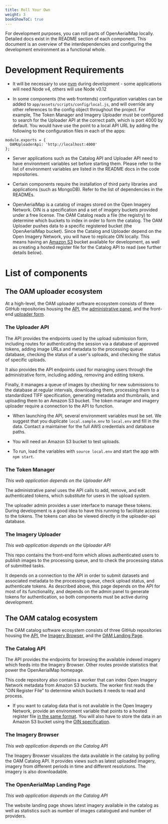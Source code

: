 ```yaml
---
title: Roll Your Own
weight: 3
bookShowToC: true
---
```


For development purposes, you can roll parts of OpenAerialMap locally. Detailed docs exist in the README section of each component. This document is an overview of the interdependencies and configuring the development environment as a functional whole.

# Development Requirements
- It will be necessary to use [nvm](https://github.com/creationix/nvm) during development - some applications will need Node v4, others will use Node v0.12

- In some components (the web frontends) configuration variables can be added to `app/assets/scripts/config/local.js`, and will override any other references to the config object throughout the project. For example, The Token Manager and Imagery Uploader must be configured to search for the Uploader API at the correct path, which is port 4000 by default. You would have use the point to a local API URL by adding the following to the configuration files in each of the apps:

```
module.exports = {
  OAMUploaderApi: 'http://localhost:4000'
};
```

- Server applications such as the Catalog API and Uploader API need to have environment variables set before starting them. Please refer to the list of environment variables are listed in the README docs in the code repositories.

- Certain components require the installation of third party libraries and applications (such as MongoDB). Refer to the list of dependencies in the READMEs.

- OpenAerialMap is a catalog of images stored on the Open Imagery Network. OIN is a specification and a set of imagery buckets provided under a free license. The OAM Catalog reads a file (the registry) to determine which buckets to index in order to form the catalog. The OAM Uploader pushes data to a specific registered bucket (the OpenAerialMap bucket). Since the Catalog and Uploader depend on the Open Imagery Network, you will have to replicate OIN locally. This means having an [Amazon S3](https://aws.amazon.com/s3/) bucket available for development, as well as creating a hosted register file for the Catalog API to read (see further details below).

# List of components

## The OAM uploader ecosystem

At a high-level, the OAM uploader software ecosystem consists of three GitHub repositories housing the [API](https://github.com/hotosm/oam-uploader-api), the [administrative panel](https://github.com/hotosm/oam-uploader-admin), and the front-end [uploader form](https://github.com/hotosm/oam-uploader).

### The Uploader API 

The API provides the endpoints used by the upload submission form, including routes for authenticating the session via a database of approved tokens, adding image URLs and metadata to the processing queue database, checking the status of a user's uploads, and checking the status of specific uploads.

It also provides the API endpoints used for managing users through the administrative form, including adding, removing and editing tokens.

Finally, it manages a queue of images by checking for new submissions to the database at regular intervals, downloading them, processing them to a standardized TIFF specification, generating metadata and thumbnails, and uploading them to an Amazon S3 bucket. The token manager and imagery uploader require a connection to the API to function.

- When launching the API, several environment variables must be set. We suggest that you duplicate `local.sample.env` to `local.env` and fill in the data. Contact a maintainer for the full AWS credentials and database paths.

- You will need an Amazon S3 bucket to test uploads.

- To run, load the variables with `source local.env` and start the app with `npm start`.

### The Token Manager 

*This web application depends on the Uploader API*

The administrative panel uses the API calls to add, remove, and edit authenticated tokens, which substitute for users in the upload system.

The uploader admin provides a user interface to manage these tokens. During development is a good idea to have this running to facilitate access to the tokens. The tokens can also be viewed directly in the uploader-api database.

### The Imagery Uploader 

*This web application depends on the Uploader API*

This repo contains the front-end form which allows authenticated users to publish images to the processing queue, and to check the processing status of submitted tasks.

It depends on a connection to the API in order to submit datasets and associated metadata to the processing queue, check upload status, and authenticate tokens. As described above, this page depends on the API for most of its functionality, and depends on the admin panel to generate tokens for authentication, so both components must be active during development.

## The OAM catalog ecosystem

The OAM catalog software ecosystem consists of three GitHub repositories housing the [API](https://github.com/hotosm/oam-api), the [Imagery Browser](https://github.com/hotosm/oam-browser), and the [OAM Landing Page](https://github.com/hotosm/openaerialmap.org).

### The Catalog API 

The API provides the endpoints for browsing the available indexed imagery which feeds into the Imagery Browser. Other routes provide statistics that power the OpenAerialMap homepage.

This code repository also contains a worker that can index Open Imagery Network metadata from Amazon S3 buckets. The worker first reads the "OIN Register File" to determine which buckets it needs to read and process. 

- If you want to catalog data that is not available in the Open Imagery Network, provide an environment variable that points to a hosted register file [in the same format](https://github.com/openimagerynetwork/oin-register/blob/master/master.json). You will also have to store the data in an Amazon S3 bucket using the [OIN specification](https://github.com/openimagerynetwork/oin-metadata-spec).

### The Imagery Browser 

*This web application depends on the Catalog API*

The Imagery Browser visualizes the data available in the catalog by polling the OAM Catalog API. It provides views such as latest uploaded imagery, imagery from different periods in time and different resolutions. The imagery is also downloadable.

### The OpenAerialMap Landing Page 

*This web application depends on the Catalog API*

The website landing page shows latest imagery available in the catalog as well as statistics such as number of images catalogued and number of providers.
